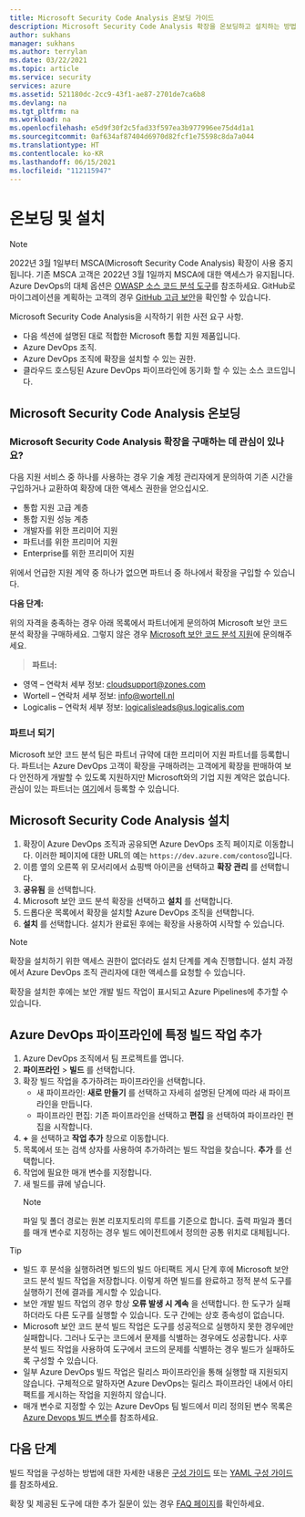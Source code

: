 ```yaml
---
title: Microsoft Security Code Analysis 온보딩 가이드
description: Microsoft Security Code Analysis 확장을 온보딩하고 설치하는 방법을 알아봅니다. 사전 요구 사항을 참조하시고 추가 리소스를 확인해주세요.
author: sukhans
manager: sukhans
ms.author: terrylan
ms.date: 03/22/2021
ms.topic: article
ms.service: security
services: azure
ms.assetid: 521180dc-2cc9-43f1-ae87-2701de7ca6b8
ms.devlang: na
ms.tgt_pltfrm: na
ms.workload: na
ms.openlocfilehash: e5d9f30f2c5fad33f597ea3b977996ee75d4d1a1
ms.sourcegitcommit: 0af634af87404d6970d82fcf1e75598c8da7a044
ms.translationtype: HT
ms.contentlocale: ko-KR
ms.lasthandoff: 06/15/2021
ms.locfileid: "112115947"
---
```

# <a name="onboarding-and-installing"></a>온보딩 및 설치

> [!Note]
> 2022년 3월 1일부터 MSCA(Microsoft Security Code Analysis) 확장이 사용 중지됩니다. 기존 MSCA 고객은 2022년 3월 1일까지 MSCA에 대한 액세스가 유지됩니다. Azure DevOps의 대체 옵션은 [OWASP 소스 코드 분석 도구](https://owasp.org/www-community/Source_Code_Analysis_Tools)를 참조하세요. GitHub로 마이그레이션을 계획하는 고객의 경우 [GitHub 고급 보안](https://docs.github.com/github/getting-started-with-github/about-github-advanced-security)을 확인할 수 있습니다.

Microsoft Security Code Analysis을 시작하기 위한 사전 요구 사항.

- 다음 섹션에 설명된 대로 적합한 Microsoft 통합 지원 제품입니다.
- Azure DevOps 조직.
- Azure DevOps 조직에 확장을 설치할 수 있는 권한.
- 클라우드 호스팅된 Azure DevOps 파이프라인에 동기화 할 수 있는 소스 코드입니다.

## <a name="onboarding-the-microsoft-security-code-analysis-extension"></a>Microsoft Security Code Analysis 온보딩

### <a name="interested-in-purchasing-the-microsoft-security-code-analysis-extension"></a>Microsoft Security Code Analysis 확장을 구매하는 데 관심이 있나요?

다음 지원 서비스 중 하나를 사용하는 경우 기술 계정 관리자에게 문의하여 기존 시간을 구입하거나 교환하여 확장에 대한 액세스 권한을 얻으십시오.

- 통합 지원 고급 계층
- 통합 지원 성능 계층
- 개발자를 위한 프리미어 지원
- 파트너를 위한 프리미어 지원
- Enterprise를 위한 프리미어 지원

위에서 언급한 지원 계약 중 하나가 없으면 파트너 중 하나에서 확장을 구입할 수 있습니다.

**다음 단계:**

위의 자격을 충족하는 경우 아래 목록에서 파트너에게 문의하여 Microsoft 보안 코드 분석 확장을 구매하세요. 그렇지 않은 경우 [Microsoft 보안 코드 분석 지원](mailto:mscahelp@microsoft.com?Subject=Microsoft%20Security%20Code%20Analysis%20Support%20Request)에 문의해주세요.

>**파트너:**

- 영역 – 연락처 세부 정보: cloudsupport@zones.com
- Wortell – 연락처 세부 정보: info@wortell.nl
- Logicalis – 연락처 세부 정보: logicalisleads@us.logicalis.com

### <a name="become-a-partner"></a>파트너 되기

Microsoft 보안 코드 분석 팀은 파트너 규약에 대한 프리미어 지원 파트너를 등록합니다. 파트너는 Azure DevOps 고객이 확장을 구매하려는 고객에게 확장을 판매하여 보다 안전하게 개발할 수 있도록 지원하지만 Microsoft와의 기업 지원 계약은 없습니다. 관심이 있는 파트너는 [여기](http://www.microsoftpartnersupport.com/msrd/opin)에서 등록할 수 있습니다.

## <a name="installing-the-microsoft-security-code-analysis-extension"></a>Microsoft Security Code Analysis 설치

1. 확장이 Azure DevOps 조직과 공유되면 Azure DevOps 조직 페이지로 이동합니다. 이러한 페이지에 대한 URL의 예는 `https://dev.azure.com/contoso`입니다.
1. 이름 옆의 오른쪽 위 모서리에서 쇼핑백 아이콘을 선택하고 **확장 관리** 를 선택합니다.
1. **공유됨** 을 선택합니다.
1. Microsoft 보안 코드 분석 확장을 선택하고 **설치** 를 선택합니다.
1. 드롭다운 목록에서 확장을 설치할 Azure DevOps 조직을 선택합니다.
1. **설치** 를 선택합니다. 설치가 완료된 후에는 확장을 사용하여 시작할 수 있습니다.

>[!NOTE]
> 확장을 설치하기 위한 액세스 권한이 없더라도 설치 단계를 계속 진행합니다. 설치 과정에서 Azure DevOps 조직 관리자에 대한 액세스를 요청할 수 있습니다.

확장을 설치한 후에는 보안 개발 빌드 작업이 표시되고 Azure Pipelines에 추가할 수 있습니다.

## <a name="adding-specific-build-tasks-to-your-azure-devops-pipeline"></a>Azure DevOps 파이프라인에 특정 빌드 작업 추가

1. Azure DevOps 조직에서 팀 프로젝트를 엽니다.
1. **파이프라인** > **빌드** 를 선택합니다.
1. 확장 빌드 작업을 추가하려는 파이프라인을 선택합니다.
   - 새 파이프라인: **새로 만들기** 를 선택하고 자세히 설명된 단계에 따라 새 파이프라인을 만듭니다.
   - 파이프라인 편집: 기존 파이프라인을 선택하고 **편집** 을 선택하여 파이프라인 편집을 시작합니다.
1. **+** 을 선택하고 **작업 추가** 창으로 이동합니다.
1. 목록에서 또는 검색 상자를 사용하여 추가하려는 빌드 작업을 찾습니다. **추가** 를 선택합니다.
1. 작업에 필요한 매개 변수를 지정합니다.
1. 새 빌드를 큐에 넣습니다.
   >[!NOTE]
   >파일 및 폴더 경로는 원본 리포지토리의 루트를 기준으로 합니다. 출력 파일과 폴더를 매개 변수로 지정하는 경우 빌드 에이전트에서 정의한 공통 위치로 대체됩니다.

> [!TIP]
>
> - 빌드 후 분석을 실행하려면 빌드의 빌드 아티팩트 게시 단계 후에 Microsoft 보안 코드 분석 빌드 작업을 저장합니다. 이렇게 하면 빌드를 완료하고 정적 분석 도구를 실행하기 전에 결과를 게시할 수 있습니다.
> - 보안 개발 빌드 작업의 경우 항상 **오류 발생 시 계속** 을 선택합니다. 한 도구가 실패하더라도 다른 도구를 실행할 수 있습니다. 도구 간에는 상호 종속성이 없습니다.
> - Microsoft 보안 코드 분석 빌드 작업은 도구를 성공적으로 실행하지 못한 경우에만 실패합니다. 그러나 도구는 코드에서 문제를 식별하는 경우에도 성공합니다. 사후 분석 빌드 작업을 사용하여 도구에서 코드의 문제를 식별하는 경우 빌드가 실패하도록 구성할 수 있습니다.
> - 일부 Azure DevOps 빌드 작업은 릴리스 파이프라인을 통해 실행할 때 지원되지 않습니다. 구체적으로 말하자면 Azure DevOps는 릴리스 파이프라인 내에서 아티팩트를 게시하는 작업을 지원하지 않습니다.
> - 매개 변수로 지정할 수 있는 Azure DevOps 팀 빌드에서 미리 정의된 변수 목록은 [Azure Devops 빌드 변수](/azure/devops/pipelines/build/variables?tabs=batch)를 참조하세요.

## <a name="next-steps"></a>다음 단계

빌드 작업을 구성하는 방법에 대한 자세한 내용은 [구성 가이드](security-code-analysis-customize.md) 또는 [YAML 구성 가이드](yaml-configuration.md)를 참조하세요.

확장 및 제공된 도구에 대한 추가 질문이 있는 경우 [FAQ 페이지](security-code-analysis-faq.yml)를 확인하세요.